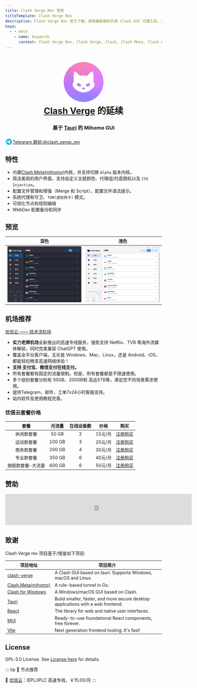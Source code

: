```yaml
---
title: Clash Verge Rev 官网
titleTemplate: Clash Verge Rev
description: Clash Verge Rev 官方下载。获取最新版的开源 Clash GUI 代理工具，支持 Windows, macOS, Linux。简洁、高效、免费，基于 Clash Meta 内核，提供卓越的网络代理体验。
head:
  - - meta
    - name: keywords
      content: Clash Verge Rev, Clash Verge, Clash, Clash Meta, Clash GUI, Clash 客户端, 代理工具, 网络代理, 开源代理, 跨平台代理, Proxy Client, Clash for Windows, Clash for macOS, Clash for Linux, TUN模式, Tauri, 图形界面, 免费代理工具, 开源软件, 下载
---
```


<h1 align="center">
  <img src="./public/assets/logo.png" alt="Clash Verge Rev" width="128" />
  <br>
  <a href="https://github.com/zzzgydi/clash-verge" target="_blank">Clash Verge</a> 的延续
  <br>
</h1>
<h3 align="center">基于 <a href="https://github.com/tauri-apps/tauri" target="_blank">Tauri</a> 的 Mihomo GUI</h3>
<a href="https://t.me/clash_verge_rev" target="_blank">
<img src="./public/assets/icons/telegram.svg" alt="Clash Verge Rev" width="24" style="position: relative;top: 6px;">Telegram 群组:@clash_verge_rev
</a>

## 特性

- 内置[Clash.Meta(mihomo)](https://github.com/MetaCubeX/mihomo)内核，并支持切换 `Alpha` 版本内核。
- 简洁美观的用户界面，支持自定义主题颜色、代理组/托盘图标以及 `CSS Injection`。
- 配置文件管理和增强（Merge 和 Script），配置文件语法提示。
- 系统代理和守卫、`TUN(虚拟网卡)` 模式。
- 可视化节点和规则编辑
- WebDav 配置备份和同步

## 预览

| 深色                               | 浅色                                |
| ---------------------------------- | ----------------------------------- |
| ![Clash Verge Rev 深色模式界面预览](./public/assets/preview_dark.png) | ![Clash Verge Rev 浅色模式界面预览](./public/assets/preview_light.png) |

## 机场推荐

[优信云 —— 技术流机场](https://www.优信云.com/#/register?code=JRtE5uIV)
- **实力老牌机场**全新推出的高速专线服务，强势支持 Netflix、TVB 等海外流媒体解锁，同时完美兼容 ChatGPT 使用。
- 覆盖全平台客户端，无论是 Windows、Mac、Linux，还是 Android、iOS，都能轻松畅享高速网络体验！
- **支持 支付宝、微信支付在线支付。**
- 所有套餐都有固定的流量限制。但是，所有套餐都是不限速使用。
- 多个级别套餐分别有 50GB、200GB和 高达5TB等，满足您不同场景需求使用。
- 提供Telegram、邮件、工单7x24小时客服支持。
- 站内软件及使用教程完善。

### 优信云套餐价格

| **套餐** | **月流量** | **在线设备数** | **价格** |                           **购买**                           |
| :------: | :--------: | :------------: | :------: | :----------------------------------------------------------: |
| 休闲款套餐 |   50 GB    |      2      | 15元/月  | [注册购买](https://www.优信云.com/#/register?code=JRtE5uIV) |
| 运动款套餐 |   100 GB   |      3      | 20元/月  | [注册购买](https://www.优信云.com/#/register?code=JRtE5uIV) |
| 商务款套餐 |   200 GB   |      4     | 30元/月  | [注册购买](https://www.优信云.com/#/register?code=JRtE5uIV) |
| 专业款套餐 |   350 GB   |      6      | 40元/月  | [注册购买](https://www.优信云.com/#/register?code=JRtE5uIV) |
| 旗舰款套餐-大流量 |  600 GB   |      6      | 50元/月 | [注册购买](https://www.优信云.com/#/register?code=JRtE5uIV) |



## 赞助

<iframe src="https://github.com/sponsors/clash-verge-rev/card" title="Sponsor clash-verge-rev" height="100" width="600" style="border: 0;"></iframe>

## 致谢

Clash Verge rev 项目基于/借鉴如下项目:

| 项目地址                                                              | 项目简介                                                                         |
| --------------------------------------------------------------------- | -------------------------------------------------------------------------------- |
| [clash-verge](https://github.com/zzzgydi/clash-verge)                 | A Clash GUI based on tauri. Supports Windows, macOS and Linux.                   |
| [Clash.Meta(mihomo)](https://github.com/MetaCubeX/mihomo)             | A rule-based tunnel in Go.                                                       |
| [Clash for Windows](https://github.com/Fndroid/clash_for_windows_pkg) | A Windows/macOS GUI based on Clash.                                              |
| [Tauri](https://github.com/tauri-apps/tauri)                          | Build smaller, faster, and more secure desktop applications with a web frontend. |
| [React](https://github.com/facebook/react)                            | The library for web and native user interfaces.                                  |
| [MUI](https://github.com/mui/material-ui)                             | Ready-to-use foundational React components, free forever.                        |
| [Vite](https://github.com/vitejs/vite)                                | Next generation frontend tooling. It's fast!                                     |

## License

GPL-3.0 License. See [License here](https://github.com/clash-verge-rev/clash-verge-rev/blob/main/LICENSE) for details.

::: tip 🎉 节点推荐

🚀 [优信云](https://www.优信云.com/#/register?code=JRtE5uIV)：IEPL/IPLC 高速专线，￥15.00/月
:::